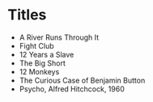 # Titles

* A River Runs Through It
* Fight Club
* 12 Years a Slave
* The Big Short
* 12 Monkeys
* The Curious Case of Benjamin Button
* Psycho, Alfred Hitchcock, 1960
